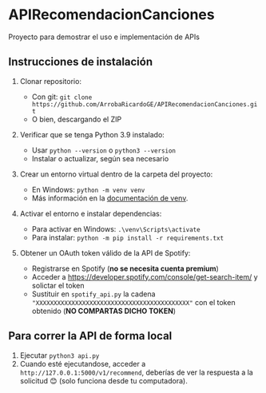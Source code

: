 # APIRecomendacionCanciones
Proyecto para demostrar el uso e implementación de APIs

## Instrucciones de instalación
1. Clonar repositorio:
    - Con git: `git clone https://github.com/ArrobaRicardoGE/APIRecomendacionCanciones.git`
    - O bien, descargando el ZIP

2. Verificar que se tenga Python 3.9 instalado:
    - Usar `python --version` o `python3 --version`
    - Instalar o actualizar, según sea necesario

3. Crear un entorno virtual dentro de la carpeta del proyecto: 
    - En Windows: `python -m venv venv`
    - Más información en la [documentación de venv](https://docs.python.org/3/library/venv.html).

4. Activar el entorno e instalar dependencias:
    - Para activar en Windows: `.\venv\Scripts\activate`
    - Para instalar: `python -m pip install -r requirements.txt`

5. Obtener un OAuth token válido de la API de Spotify:
    - Registrarse en Spotify (**no se necesita cuenta premium**)
    - Acceder a https://developer.spotify.com/console/get-search-item/ y solictar el token
    - Sustituir en `spotify_api.py` la cadena `"XXXXXXXXXXXXXXXXXXXXXXXXXXXXXXXXXXXXXXXXXXX"` con el token obtenido (**NO COMPARTAS DICHO TOKEN**)

## Para correr la API de forma local
1. Ejecutar `python3 api.py`
2. Cuando esté ejecutandose, acceder a `http://127.0.0.1:5000/v1/recommend`, deberías de ver la respuesta a la solicitud 😊 (solo funciona desde tu computadora).
